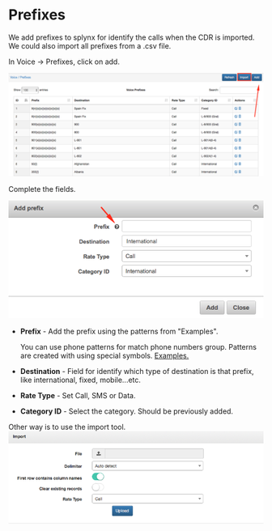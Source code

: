 Prefixes
========

We add prefixes to splynx for identify the calls when the CDR is imported. We could also import all prefixes from a .csv file.

In Voice → Prefixes, click on add.

![Add prefixes](./add_prefixes.png)

Complete the fields.

![Create prefixes](./create_prefixes.png)

* **Prefix** - Add the prefix using the patterns from "Examples".

  You can use phone patterns for match phone numbers group.
  Patterns are created with using special symbols. [Examples.](voice/prefixes/examples/examples.md)

* **Destination** - Field for identify which type of destination is that prefix, like international, fixed, mobile...etc.


* **Rate Type** - Set Call, SMS or Data.


* **Category ID** - Select the category. Should be previously added.


Other way is to use the import tool.
![Import tool](./import.png)
